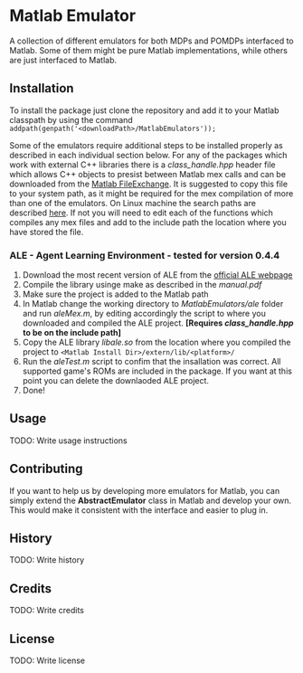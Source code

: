 # Matlab Emulator

A collection of different emulators for both MDPs and POMDPs interfaced to Matlab. Some of them might be pure Matlab implementations, while others are just interfaced to Matlab.

## Installation

To install the package just clone the repository and add it to your Matlab classpath by using the command
`addpath(genpath('<downloadPath>/MatlabEmulators'));`

Some of the emulators require additional steps to be installed properly as described in each individual section below. For any of the packages which work with external C++ libraries there is a *class_handle.hpp* header file which allows C++ objects to presist between Matlab mex calls and can be downloaded from the [Matlab FileExchange](http://www.mathworks.com/matlabcentral/fileexchange/38964-example-matlab-class-wrapper-for-a-c++-class). It is suggested to copy this file to your system path, as it might be required for the mex compilation of more than one of the emulators. On Linux machine the search paths are described [here](https://gcc.gnu.org/onlinedocs/cpp/Search-Path.html). If not you will need to edit each of the functions which compiles any mex files and add to the include path the location where you have stored the file. 

### ALE - Agent Learning Environment - tested for version 0.4.4

1. Download the most recent version of ALE from the [official ALE webpage](http://www.arcadelearningenvironment.org/downloads/)
2. Compile the library usinge make as described in the *manual.pdf*
3. Make sure the project is added to the Matlab path 
3. In Matlab change the working directory to *MatlabEmulators/ale* folder and run *aleMex.m*, by  editing accordingly the script to where you downloaded and compiled the ALE project. **[Requires *class_handle.hpp* to be on the include path]**
4. Copy the ALE library *libale.so* from the location where you compiled the project to `<Matlab Install Dir>/extern/lib/<platform>/`
5. Run the *aleTest.m* script to confim that the insallation was correct. All supported game's ROMs are included in the package. If you want at this point you can delete the downlaoded ALE project.
6. Done!

## Usage

TODO: Write usage instructions

## Contributing

If you want to help us by developing more emulators for Matlab, you can simply extend the **AbstractEmulator** class in Matlab and develop your own. This would make it consistent with the interface and easier to plug in.

## History

TODO: Write history

## Credits

TODO: Write credits

## License

TODO: Write license
